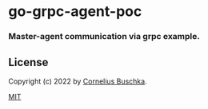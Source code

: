 # go-grpc-agent-poc

### Master-agent communication via grpc example.

## License
Copyright (c) 2022 by [Cornelius Buschka](https://github.com/cbuschka).

[MIT](./license.txt)
